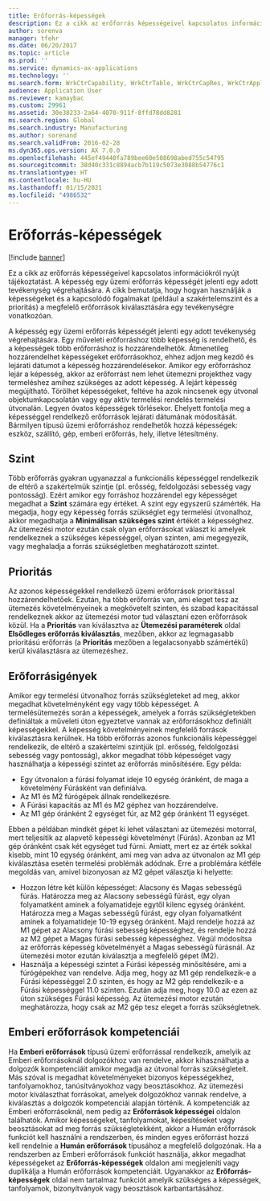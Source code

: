 ```yaml
---
title: Erőforrás-képességek
description: Ez a cikk az erőforrás képességeivel kapcsolatos információkról nyújt tájékoztatást. A képesség egy üzemi erőforrás képességét jelenti egy adott tevékenység végrehajtására. A cikk bemutatja, hogy hogyan használják a képességeket és a kapcsolódó fogalmakat (például a szakértelemszint és a prioritás) a megfelelő erőforrások kiválasztására egy tevékenységre vonatkozóan.
author: sorenva
manager: tfehr
ms.date: 06/20/2017
ms.topic: article
ms.prod: ''
ms.service: dynamics-ax-applications
ms.technology: ''
ms.search.form: WrkCtrCapability, WrkCtrTable, WrkCtrCapRes, WrkCtrApplicableResources
audience: Application User
ms.reviewer: kamaybac
ms.custom: 29961
ms.assetid: 30e38233-2a64-4070-911f-8ffd78dd8281
ms.search.region: Global
ms.search.industry: Manufacturing
ms.author: sorenand
ms.search.validFrom: 2016-02-28
ms.dyn365.ops.version: AX 7.0.0
ms.openlocfilehash: 445ef49440fa789bee60e508698abed755c54795
ms.sourcegitcommit: 38d40c331c8894acb7b119c5073e3088b54776c1
ms.translationtype: HT
ms.contentlocale: hu-HU
ms.lasthandoff: 01/15/2021
ms.locfileid: "4986532"
---
```

# <a name="resource-capabilities"></a>Erőforrás-képességek

[!include [banner](../includes/banner.md)]

Ez a cikk az erőforrás képességeivel kapcsolatos információkról nyújt tájékoztatást. A képesség egy üzemi erőforrás képességét jelenti egy adott tevékenység végrehajtására. A cikk bemutatja, hogy hogyan használják a képességeket és a kapcsolódó fogalmakat (például a szakértelemszint és a prioritás) a megfelelő erőforrások kiválasztására egy tevékenységre vonatkozóan.

A képesség egy üzemi erőforrás képességét jelenti egy adott tevékenység végrehajtására. Egy műveleti erőforráshoz több képesség is rendelhető, és a képességek több erőforráshoz is hozzárendelhetők. Átmenetileg hozzárendelhet képességeket erőforrásokhoz, ehhez adjon meg kezdő és lejárati dátumot a képesség hozzárendelésekor. Amikor egy erőforráshoz lejár a képesség, akkor az erőforrást nem lehet ütemezni projekthez vagy termeléshez amihez szükséges az adott képesség. A lejárt képesség megújítható. Törölhet képességeket, feltéve ha azok nincsenek egy útvonal objektumkapcsolatán vagy egy aktív termelési rendelés termelési útvonalán. Legyen óvatos képességek törlésekor. Ehelyett fontolja meg a képességgel rendelkező erőforrások lejárati dátumának módosítását. Bármilyen típusú üzemi erőforráshoz rendelhetők hozzá képességek: eszköz, szállító, gép, emberi erőforrás, hely, illetve létesítmény.

## <a name="level"></a>Szint
Több erőforrás gyakran ugyanazzal a funkcionális képességgel rendelkezik de eltérő a szakértelmük szintje (pl. erősség, feldolgozási sebesség vagy pontosság). Ezért amikor egy forráshoz hozzárendel egy képességet megadhat a **Szint** számára egy értéket. A szint egy egyszerű számérték. Ha megadja, hogy egy képesség forrás szükséglet egy termelési útvonalhoz, akkor megadhatja a **Minimálisan szükséges szint** értékét a képességhez. Az ütemezési motor ezután csak olyan erőforrásokat választ ki amelyek rendelkeznek a szükséges képességgel, olyan szinten, ami megegyezik, vagy meghaladja a forrás szükségletben meghatározott szintet.

## <a name="priority"></a>Prioritás
Az azonos képességekkel rendelkező üzemi erőforrások prioritással hozzárendelhetőek. Ezután, ha több erőforrás van, ami eleget tesz az ütemezés követelményeinek a megkövetelt szinten, és szabad kapacitással rendelkeznek akkor az ütemezési motor tud választani ezen erőforrások közül. Ha a **Prioritás** van kiválasztva az **Ütemezési paraméterek** oldal **Elsődleges erőforrás kiválasztás**, mezőben, akkor az legmagasabb prioritású erőforrás (a **Prioritás** mezőben a legalacsonyabb számértékű) kerül kiválasztásra az ütemezéshez.

## <a name="resource-requirements"></a>Erőforrásigények
Amikor egy termelési útvonalhoz forrás szükségleteket ad meg, akkor megadhat követelményként egy vagy több képességet. A termelésütemezés során a képességek, amelyek a forrás szükségletekben definiáltak a műveleti úton egyeztetve vannak az erőforrásokhoz definiált képességekkel. A képesség követelményeinek megfelelő források kiválasztásra kerülnek. Ha több erőforrás azonos funkcionális képességgel rendelkezik, de eltérő a szakértelmi szintjük (pl. erősség, feldolgozási sebesség vagy pontosság), akkor megadhat több képességet vagy használhatja a képességi szintet az erőforrás minősítésére. Egy példa:

-   Egy útvonalon a fúrási folyamat ideje 10 egység óránként, de maga a követelmény Fúrásként van definiálva.
-   Az M1 és M2 fúrógépek állnak rendelkezésre.
-   A Fúrási kapacitás az M1 és M2 géphez van hozzárendelve.
-   Az M1 gép óránként 2 egységet fúr, az M2 gép óránként 11 egységet.

Ebben a példában mindkét gépet ki lehet választani az ütemezési motorral, mert teljesítik az alapvető képességi követelményt (Fúrás). Azonban az M1 gép óránként csak két egységet tud fúrni. Amiatt, mert ez az érték sokkal kisebb, mint 10 egység óránként, ami meg van adva az útvonalon az M1 gép kiválasztása esetén termelési problémák adódnak. Erre a problémára kétféle megoldás van, amivel bizonyosan az M2 gépet választja ki helyette:

-   Hozzon létre két külön képességet: Alacsony és Magas sebességű fúrás. Határozza meg az Alacsony sebességű fúrást, egy olyan folyamatként aminek a folyamatideje egytől kilenc egység óránként. Határozza meg a Magas sebességű fúrást, egy olyan folyamatként aminek a folyamatideje 10-19 egység óránként. Majd rendelje hozzá az M1 gépet az Alacsony fúrási sebesség képességhez, és rendelje hozzá az M2 gépet a Magas fúrási sebesség képességhez. Végül módosítsa az erőforrás képesség követelményét a Magas sebességű fúrásnál. Az ütemezési motor ezután kiválasztja a megfelelő gépet (M2).
-   Használja a képességi szintet a Fúrási képesség minősítésére, ami a fúrógépekhez van rendelve. Adja meg, hogy az M1 gép rendelkezik-e a Fúrási képességgel 2.0 szinten, és hogy az M2 gép rendelkezik-e a Fúrási képességgel 11.0 szinten. Ezután adja meg, hogy 10.0 az ezen az úton szükséges Fúrási képesség. Az ütemezési motor ezután meghatározza, hogy csak az M2 gép tesz eleget a forrás szükségletnek.

## <a name="competencies-for-human-resources"></a>Emberi erőforrások kompetenciái
Ha **Emberi erőforrások** típusú üzemi erőforrással rendelkezik, amelyik az Emberi erőforrásoknál dolgozókhoz van rendelve, akkor kihasználhatja a dolgozók kompetenciáit amikor megadja az útvonal forrás szükségleteit. Más szóval is megadhat követelményeket bizonyos képességekhez, tanfolyamokhoz, tanúsítványokhoz vagy beosztásokhoz. Az ütemezési motor kiválaszthat forrásokat, amelyek dolgozókhoz vannak rendelve, a kiválasztás a dolgozók kompetenciái alapján történik. A kompetenciák az Emberi erőforrásoknál, nem pedig az **Erőforrások képességei** oldalon találhatók. Amikor képességeket, tanfolyamokat, képesítéseket vagy beosztásokat ad meg forrás szükségletekként, akkor a Humán erőforrások funkciót kell használni a rendszerben, és minden egyes erőforrást hozzá kell rendelnie a **Humán erőforrások** típusához a megfelelő dolgozónak. Ha a rendszerben az Emberi erőforrások funkciót használja, akkor megadhat képességeket az **Erőforrás-képességek** oldalon ami megjeleníti vagy duplikálja a Humán erőforrások kompetenciáit. Ugyanakkor az **Erőforrás-képességek** oldal nem tartalmaz funkciót amelyik szükséges a képességek, tanfolyamok, bizonyítványok vagy beosztások karbantartásához.



